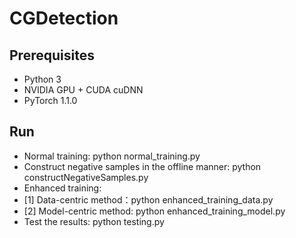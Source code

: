 # CGDetection

## Prerequisites
- Python 3
- NVIDIA GPU + CUDA cuDNN
- PyTorch 1.1.0

## Run
- Normal training: python normal_training.py
- Construct negative samples in the offline manner: python constructNegativeSamples.py
- Enhanced training: 
- [1] Data-centric method：python enhanced_training_data.py
- [2] Model-centric method: python enhanced_training_model.py
- Test the results: python testing.py

